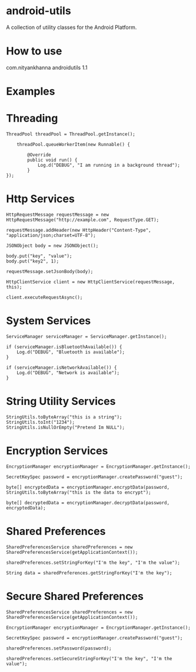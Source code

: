 android-utils
=============

A collection of utility classes for the Android Platform.

How to use
=============

<dependency>
  <groupId>com.nityankhanna</groupId>
  <artifactId>androidutils</artifactId>
  <version>1.1</version>
</dependency>


Examples
=============

Threading
=============

    ThreadPool threadPool = ThreadPool.getInstance();

		threadPool.queueWorkerItem(new Runnable() {

			@Override
			public void run() {
				Log.d("DEBUG", "I am running in a background thread");
			}
    });
    
    
Http Services
=============
    
    HttpRequestMessage requestMessage = new HttpRequestMessage("http://example.com", RequestType.GET);
    
    requestMessage.addHeader(new HttpHeader("Content-Type", "application/json;charset=UTF-8");
	
	JSONObject body = new JSONObject();
	
	body.put("key", "value");
	body.put("key2", 1);
	
    requestMessage.setJsonBody(body);
    
    HttpClientService client = new HttpClientService(requestMessage, this);
    
    client.executeRequestAsync();


System Services
=============

    ServiceManager serviceManager = ServiceManager.getInstance();
    
    if (serviceManager.isBluetoothAvailable()) {
	    Log.d("DEBUG", "Bluetooth is available");
    }
    
    if (serviceManager.isNetworkAvailable()) {
	    Log.d("DEBUG", "Network is available");
    }
    
String Utility Services
=============
    
    StringUtils.toByteArray("this is a string");
    StringUtils.toInt("1234");
    StringUtils.isNullOrEmpty("Pretend Im NULL");
    
Encryption Services
=============
    
    EncryptionManager encryptionManager = EncryptionManager.getInstance();
    
    SecretKeySpec password = encryptionManager.createPassword("guest");
    
    byte[] encryptedData = encryptionManager.encryptData(password, StringUtils.toByteArray("this is the data to encrypt");
    
    byte[] decryptedData = encryptionManager.decryptData(password, encryptedData);
    
    
Shared Preferences
=============

    SharedPreferencesService sharedPreferences = new SharedPreferencesService(getApplicationContext());
    
    sharedPreferences.setStringForKey("I'm the key", "I'm the value");
    
    String data = sharedPreferences.getStringForKey("I'm the key");
    
Secure Shared Preferences
=============

    SharedPreferencesService sharedPreferences = new SharedPreferencesService(getApplicationContext());
    
    EncryptionManager encryptionManager = EncryptionManager.getInstance();
    
    SecretKeySpec password = encryptionManager.createPassword("guest");
    
    sharedPreferences.setPassword(password);
    
    sharedPreferences.setSecureStringForKey("I'm the key", "I'm the value");



